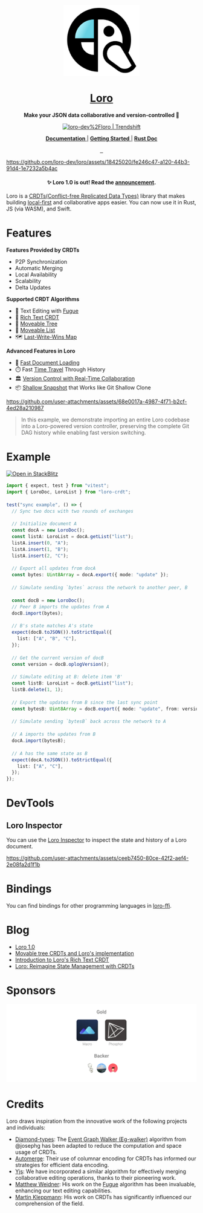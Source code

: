 <p align="center">
  <a href="https://loro.dev">
    <picture>
      <img src="./docs/Loro.svg" width="200"/>
    </picture>
  </a>
</p>
<h1 align="center">
<a href="https://loro.dev" alt="loro-site">Loro</a>
</h1>
<p align="center">
  <b>Make your JSON data collaborative and version-controlled 🦜</b>
</p>
<p align="center">
  <a href="https://trendshift.io/repositories/4964" target="_blank"><img src="https://trendshift.io/api/badge/repositories/4964" alt="loro-dev%2Floro | Trendshift" style="width: 250px; height: 55px;" width="250" height="55"/></a>
</p>
<p align="center">
  <a href="https://loro.dev/docs">
    <b>Documentation</b>
  </a>
  |
  <a href="https://loro.dev/docs/tutorial/get_started">
    <b>Getting Started</b>
  </a>
  |
  <a href="https://docs.rs/loro">
    <b>Rust Doc</b>
  </a>
</p>
<p align="center">
  <a aria-label="X" href="https://x.com/loro_dev" target="_blank">
    <img alt="" src="https://img.shields.io/badge/Twitter-black?style=for-the-badge&logo=Twitter">
  </a>
  <a aria-label="Discord-Link" href="https://discord.gg/tUsBSVfqzf" target="_blank">
    <img alt="" src="https://img.shields.io/badge/Discord-black?style=for-the-badge&logo=discord">
  </a>
  <a aria-label="Gurubase" href="https://gurubase.io/g/loro" target="_blank">
    <img alt="" src="https://img.shields.io/badge/Ask%20Loro%20Guru-000000?style=for-the-badge">
  </a>
</p>

https://github.com/loro-dev/loro/assets/18425020/fe246c47-a120-44b3-91d4-1e7232a5b4ac

<h4 align="center">
  ✨ Loro 1.0 is out! Read the <a href="https://loro.dev/blog/v1.0">announcement</a>.
</h4>

Loro is a [CRDTs(Conflict-free Replicated Data Types)](https://crdt.tech/) library that makes building [local-first][local-first] and collaborative apps easier. You can now use it in Rust, JS (via WASM), and Swift.

# Features

**Features Provided by CRDTs**

- P2P Synchronization
- Automatic Merging
- Local Availability
- Scalability
- Delta Updates

**Supported CRDT Algorithms**

- 📝 Text Editing with [Fugue]
- 📙 [Rich Text CRDT](https://loro.dev/blog/loro-richtext)
- 🌲 [Moveable Tree](https://loro.dev/docs/tutorial/tree)
- 🚗 [Moveable List](https://loro.dev/docs/tutorial/list)
- 🗺️ [Last-Write-Wins Map](https://loro.dev/docs/tutorial/map)

**Advanced Features in Loro**

- 🚀 [Fast Document Loading](https://loro.dev/blog/v1.0)
- ⏱️ Fast [Time Travel](https://loro.dev/docs/tutorial/time_travel) Through History
- 🏛️ [Version Control with Real-Time Collaboration](https://loro.dev/blog/v1.0#version-control)
- 📦 [Shallow Snapshot](https://loro.dev/docs/advanced/shallow_snapshot) that Works like Git Shallow Clone

https://github.com/user-attachments/assets/68e0017a-4987-4f71-b2cf-4ed28a210987

> In this example, we demonstrate importing an entire Loro codebase into a Loro-powered
> version controller, preserving the complete Git DAG history while enabling fast version switching.

# Example

[![Open in StackBlitz](https://developer.stackblitz.com/img/open_in_stackblitz.svg)](https://stackblitz.com/edit/loro-basic-test?file=test%2Floro-sync.test.ts)

```ts
import { expect, test } from "vitest";
import { LoroDoc, LoroList } from "loro-crdt";

test("sync example", () => {
  // Sync two docs with two rounds of exchanges

  // Initialize document A
  const docA = new LoroDoc();
  const listA: LoroList = docA.getList("list");
  listA.insert(0, "A");
  listA.insert(1, "B");
  listA.insert(2, "C");

  // Export all updates from docA
  const bytes: Uint8Array = docA.export({ mode: "update" });

  // Simulate sending `bytes` across the network to another peer, B

  const docB = new LoroDoc();
  // Peer B imports the updates from A
  docB.import(bytes);

  // B's state matches A's state
  expect(docB.toJSON()).toStrictEqual({
    list: ["A", "B", "C"],
  });

  // Get the current version of docB
  const version = docB.oplogVersion();

  // Simulate editing at B: delete item 'B'
  const listB: LoroList = docB.getList("list");
  listB.delete(1, 1);

  // Export the updates from B since the last sync point
  const bytesB: Uint8Array = docB.export({ mode: "update", from: version });

  // Simulate sending `bytesB` back across the network to A

  // A imports the updates from B
  docA.import(bytesB);

  // A has the same state as B
  expect(docA.toJSON()).toStrictEqual({
    list: ["A", "C"],
  });
});
```

# DevTools

## Loro Inspector

You can use the [Loro Inspector](https://inspector.loro.dev) to inspect the state and history of a Loro document.

https://github.com/user-attachments/assets/ceeb7450-80ce-42f2-aef4-2e08fa2d1f1b

# Bindings

You can find bindings for other programming languages in [loro-ffi](https://github.com/loro-dev/loro-ffi).

# Blog

- [Loro 1.0](https://loro.dev/blog/v1.0)
- [Movable tree CRDTs and Loro's implementation](https://loro.dev/blog/movable-tree)
- [Introduction to Loro's Rich Text CRDT](https://loro.dev/blog/loro-richtext)
- [Loro: Reimagine State Management with CRDTs](https://loro.dev/blog/loro-now-open-source)

# Sponsors

[![Sponsors](./sponsorkit/sponsors.svg)](https://github.com/sponsors/loro-dev)

# Credits

Loro draws inspiration from the innovative work of the following projects and individuals:

- [Diamond-types](https://github.com/josephg/diamond-types): The [Event Graph Walker (Eg-walker)](https://loro.dev/docs/advanced/event_graph_walker) algorithm from @josephg has been adapted to reduce the computation and space usage of CRDTs.
- [Automerge](https://github.com/automerge/automerge): Their use of columnar encoding for CRDTs has informed our strategies for efficient data encoding.
- [Yjs](https://github.com/yjs/yjs): We have incorporated a similar algorithm for effectively merging collaborative editing operations, thanks to their pioneering work.
- [Matthew Weidner](https://mattweidner.com/): His work on the [Fugue](https://arxiv.org/abs/2305.00583) algorithm has been invaluable, enhancing our text editing capabilities.
- [Martin Kleppmann](https://martin.kleppmann.com/): His work on CRDTs has significantly influenced our comprehension of the field.

[local-first]: https://www.inkandswitch.com/local-first/
[Fugue]: https://arxiv.org/abs/2305.00583

